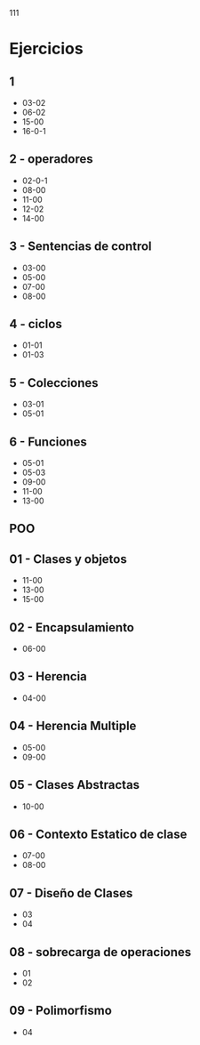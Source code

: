 111
# Ejercicios 

## 1
 * 03-02
 * 06-02
 * 15-00
 * 16-0-1
## 2 - operadores
 * 02-0-1
 * 08-00
 * 11-00
 * 12-02
 * 14-00
## 3 - Sentencias de control
 * 03-00
 * 05-00
 * 07-00
 * 08-00
## 4 - ciclos
 * 01-01
 * 01-03
## 5 - Colecciones
 * 03-01
 * 05-01
## 6 - Funciones
 * 05-01
 * 05-03
 * 09-00
 * 11-00
 * 13-00
 
## POO

## 01 - Clases y objetos
 * 11-00
 * 13-00
 * 15-00
## 02 - Encapsulamiento
 * 06-00
## 03 - Herencia
 * 04-00
## 04 - Herencia Multiple
 * 05-00
 * 09-00
## 05 - Clases Abstractas
 * 10-00
## 06 - Contexto Estatico de clase
 * 07-00
 * 08-00
## 07 - Diseño de Clases
 * 03
 * 04
## 08 - sobrecarga de operaciones
 * 01
 * 02
## 09 - Polimorfismo 
 * 04




